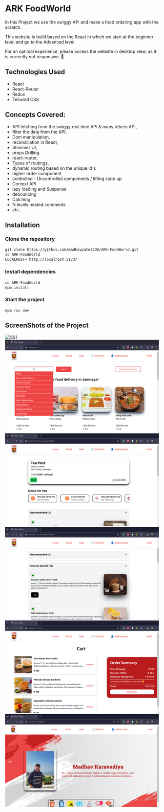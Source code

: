 # ARK FoodWorld

In this Project we use the swiggy API and make a food ordering app with the scratch.

This website is build based on the React in which we start at the beginner level and go to the Advanced level.

For an optimal experience, please access the website in desktop view, as it is currently not responsive. 👀

## Technologies Used

- React
- React-Router
- Redux
- Teilwind CSS

## Concepts Covered:

- API fetching from the swiggy real time API & many others API,
- filter the data from the API,
- Dom manipulation, 
- reconciliation in React,
- Shimmer UI,
- props Drilling.
- react-router, 
- Types of routings, 
- dynamic routing based on the unique id's 
- higher order component
- controlled - Uncontrolled components / lifting state up
- Context API
- lazy loading and Suspense 
- debouncing 
- Catching 
- N levels nested comments
- etc...

<!-- ## features:  -->

## Installation

### Clone the repository

```
git clone https://github.com/madhavpatel236/ARK-FoodWorld.git
cd ARK-FoodWorld
LOCALHOST= http://localhost:5173/
```

### Install dependencies

```
cd ARK-FoodWorld
npm install
```

### Start the project

```
npm run dev
```
## ScreenShots of the Project

![SS1](./src/img/ScreenShots/one.jpg)
![SS2](./src/img/ScreenShots/two.png)
![SS3](./src/img/ScreenShots/three.png)
![SS4](./src/img/ScreenShots/four.png)
![SS5](./src/img/ScreenShots/five.png)
![SS6](./src/img/ScreenShots/six.png)
